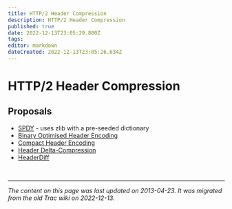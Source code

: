 ```yaml
---
title: HTTP/2 Header Compression
description: HTTP/2 Header Compression
published: true
date: 2022-12-13T23:05:29.800Z
tags: 
editor: markdown
dateCreated: 2022-12-13T23:05:26.634Z
---
```


# HTTP/2 Header Compression
## Proposals

* [SPDY](http://tools.ietf.org/html/draft-mbelshe-httpbis-spdy-00) - uses zlib with a pre-seeded dictionary
* [Binary Optimised Header Encoding](https://datatracker.ietf.org/doc/draft-snell-httpbis-bohe/)
* [Compact Header Encoding](http://www.ietf.org/html/draft-nir-httpbis-che)
* [Header Delta-Compression](http://tools.ietf.org/html/draft-rpeon-httpbis-header-compression)
* [HeaderDiff](http://tools.ietf.org/html/draft-ruellan-headerdiff-00)

&nbsp;
&nbsp;
&nbsp;
&nbsp;
&nbsp;
&nbsp;

---
*The content on this page was last updated on 2013-04-23. It was migrated from the old Trac wiki on 2022-12-13.*